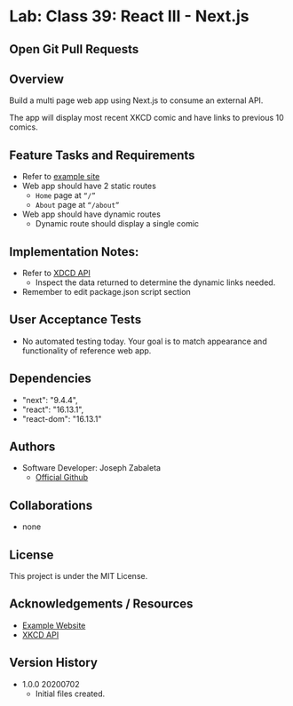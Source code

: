 # Lab: Class 39: React III - Next.js

## Open Git Pull Requests  


## Overview  

Build a multi page web app using Next.js to consume an external API.

The app will display most recent XKCD comic and have links to previous 10 comics.

## Feature Tasks and Requirements  
- Refer to [example site](https://xkcd-two.now.sh/)  
- Web app should have 2 static routes
    - `Home` page at `“/”`
    - `About` page at `“/about”`
- Web app should have dynamic routes
    - Dynamic route should display a single comic

## Implementation Notes:  
- Refer to [XDCD API](https://xkcd.com/json.html)  
    - Inspect the data returned to determine the dynamic links needed.
- Remember to edit package.json script section

## User Acceptance Tests  
- No automated testing today. Your goal is to match appearance and functionality of reference web app.

## Dependencies  
- "next": "9.4.4",
- "react": "16.13.1",
- "react-dom": "16.13.1"

## Authors  
- Software Developer: Joseph Zabaleta
  - [Official Github](https://github.com/joseph-zabaleta)  

## Collaborations  
- none  

## License  
This project is under the MIT License.

## Acknowledgements / Resources  
- [Example Website](https://xkcd-two.now.sh/)  
- [XKCD API](https://xkcd.com/json.html)  

## Version History  
- 1.0.0 20200702
    - Initial files created.  
